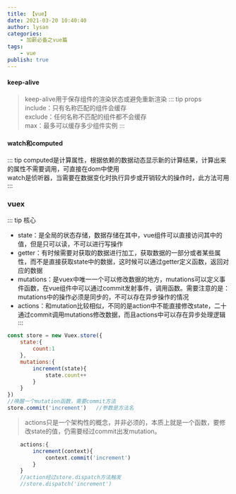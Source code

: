 ```yaml
---
title: 【vue】
date: 2021-03-20 10:40:40
author: lysan
categories:
    - 加薪必备之vue篇
tags:
    - vue
publish: true 
---
```

#### keep-alive
>keep-alive用于保存组件的渲染状态或避免重新渲染
::: tip props
include：只有名称匹配的组件会缓存 <br/>
exclude：任何名称不匹配的组件都不会缓存<br/>
max：最多可以缓存多少组件实例
:::
#### watch和computed
::: tip
computed是计算属性，根据依赖的数据动态显示新的计算结果，计算出来的属性不需要调用，可直接在dom中使用<br/>
watch是侦听器，当需要在数据变化时执行异步或开销较大的操作时，此方法可用
:::
### vuex
::: tip 核心
- state：是全局的状态存储，数据存储在其中，vue组件可以直接访问其中的值，但是只可以读，不可以进行写操作
- getter：有时候需要对获取的数据进行加工，获取数据的一部分或者某些属性，而不是直接获取state中的数据，这时候可以通过getter定义函数，返回对应的数据
- mutations：是vuex中唯一一个可以修改数据的地方，mutations可以定义事件函数，在vue组件中可以通过commit发射事件，调用函数。需要注意的是：mutations中的操作必须是同步的，不可以存在异步操作的情况
- actions：和mutation比较相似，不同的是action中不能直接修改state，二十通过commit调用mutations修改数据，而且actions中可以存在异步处理逻辑
:::
```js
const store = new Vuex.store({
    state:{
        count:1
    },
    mutations:{
        increment(state){
            state.count++
        }
    }
})
//唤醒一个mutation函数，需要commit方法
store.commit('increment')   //参数是方法名
```
>actions只是一个架构性的概念，并非必须的，本质上就是一个函数，要修改state的值，仍需要经过commit出发mutation。
```js
    actions:{
        increment(context){
            context.commit('increment')
        }
    }
    //action经过store.dispatch方法触发
    //store.dispatch('increment')
```